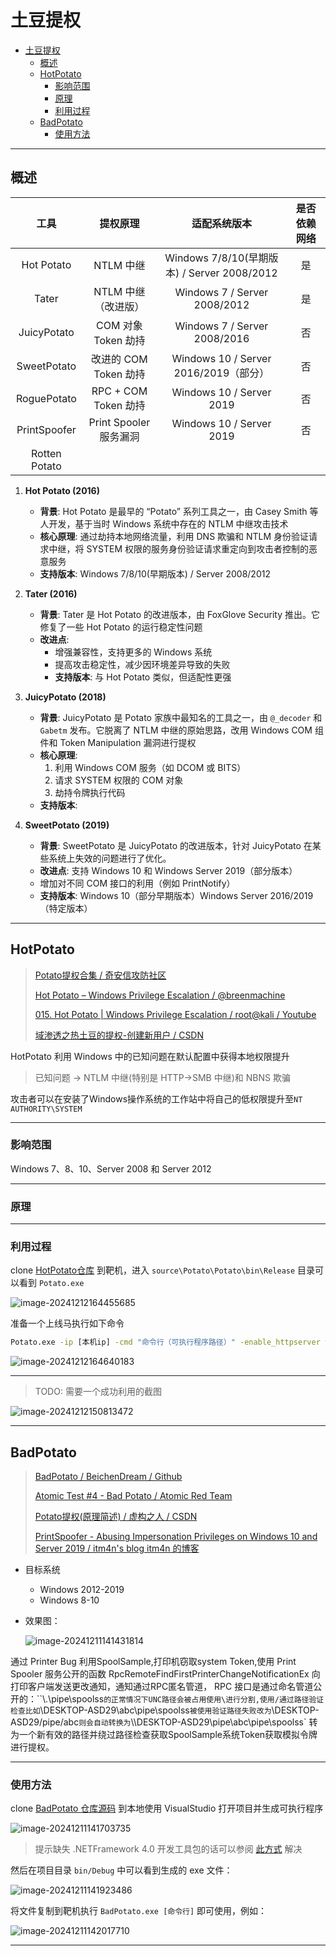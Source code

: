 # 土豆提权

- [土豆提权](#土豆提权)
  - [概述](#概述)
  - [HotPotato](#hotpotato)
    - [影响范围](#影响范围)
    - [原理](#原理)
    - [利用过程](#利用过程)
  - [BadPotato](#badpotato)
    - [使用方法](#使用方法)

---

## 概述

|     工具      |        提权原理        |                适配系统版本                 | 是否依赖网络 |
| :-----------: | :--------------------: | :-----------------------------------------: | :----------: |
|  Hot Potato   |       NTLM 中继        | Windows 7/8/10(早期版本) / Server 2008/2012 |      是      |
|     Tater     |  NTLM 中继（改进版）   |        Windows 7 / Server 2008/2012         |      是      |
|  JuicyPotato  |  COM 对象 Token 劫持   |        Windows 7 / Server 2008/2016         |      否      |
|  SweetPotato  | 改进的 COM Token 劫持  |    Windows 10 / Server 2016/2019（部分）    |      否      |
|  RoguePotato  |  RPC + COM Token 劫持  |          Windows 10 / Server 2019           |      否      |
| PrintSpoofer  | Print Spooler 服务漏洞 |          Windows 10 / Server 2019           |      否      |
| Rotten Potato |                        |                                             |              |

1. **Hot Potato (2016)**

   - **背景**: Hot Potato 是最早的 “Potato” 系列工具之一，由 Casey Smith 等人开发，基于当时 Windows 系统中存在的 NTLM 中继攻击技术
   - **核心原理**: 通过劫持本地网络流量，利用 DNS 欺骗和 NTLM 身份验证请求中继，将 SYSTEM 权限的服务身份验证请求重定向到攻击者控制的恶意服务
   - **支持版本**: Windows 7/8/10(早期版本) / Server 2008/2012

2. **Tater (2016)**

   - **背景**: Tater 是 Hot Potato 的改进版本，由 FoxGlove Security 推出。它修复了一些 Hot Potato 的运行稳定性问题
   - **改进点**: 
     - 增强兼容性，支持更多的 Windows 系统
     - 提高攻击稳定性，减少因环境差异导致的失败
     - **支持版本**: 与 Hot Potato 类似，但适配性更强

3. **JuicyPotato (2018)**

   - **背景**: JuicyPotato 是 Potato 家族中最知名的工具之一，由 `@_decoder` 和 `Gabetm` 发布。它脱离了 NTLM 中继的原始思路，改用 Windows COM 组件和 Token Manipulation 漏洞进行提权
   - **核心原理**:
     1. 利用 Windows COM 服务（如 DCOM 或 BITS）
     2. 请求 SYSTEM 权限的 COM 对象
     3. 劫持令牌执行代码
   - **支持版本**:

4. **SweetPotato (2019)**
   - **背景**: SweetPotato 是 JuicyPotato 的改进版本，针对 JuicyPotato 在某些系统上失效的问题进行了优化。
   - **改进点**: 支持 Windows 10 和 Windows Server 2019（部分版本）
   - 增加对不同 COM 接口的利用（例如 PrintNotify）
   - **支持版本**: Windows 10（部分早期版本）Windows Server 2016/2019（特定版本）


---


## HotPotato

> [Potato提权合集 / 奇安信攻防社区](https://forum.butian.net/share/860)
>
> [Hot Potato – Windows Privilege Escalation / @breenmachine](https://foxglovesecurity.com/2016/01/16/hot-potato/)
>
> [015. Hot Potato | Windows Privilege Escalation / root@kali / Youtube](https://www.youtube.com/watch?v=pOuhpcG87G4)
>
> [域渗透之热土豆的提权-创建新用户 / CSDN](https://blog.csdn.net/weixin_45612728/article/details/123010630)

HotPotato 利用 Windows 中的已知问题在默认配置中获得本地权限提升

> 已知问题 -> NTLM 中继(特别是 HTTP->SMB 中继)和 NBNS 欺骗

攻击者可以在安装了Windows操作系统的工作站中将自己的低权限提升至`NT AUTHORITY\SYSTEM`

---

### 影响范围

Windows 7、8、10、Server 2008 和 Server 2012

---

### 原理



---

### 利用过程

clone [HotPotato仓库](https://github.com/foxglovesec/Potato) 到靶机，进入 `source\Potato\Potato\bin\Release` 目录可以看到 `Potato.exe`

![image-20241212164455685](http://cdn.ayusummer233.top/DailyNotes/202412121644967.png)

准备一个上线马执行如下命令

```cmd
Potato.exe -ip [本机ip] -cmd "命令行（可执行程序路径）" -enable_httpserver true -enable_defender true -enable_spoof true -enable_exhaust true
```

![image-20241212164640183](http://cdn.ayusummer233.top/DailyNotes/202412121646221.png)

---

> TODO: 需要一个成功利用的截图

![image-20241212150813472](http://cdn.ayusummer233.top/DailyNotes/202412121508790.png)



---


## BadPotato

> [BadPotato / BeichenDream / Github ](https://github.com/BeichenDream/BadPotato)
>
> [Atomic Test #4 - Bad Potato / Atomic Red Team](https://www.atomicredteam.io/atomic-red-team/atomics/T1134.001#atomic-test-4---bad-potato)
>
> [Potato提权(原理简述) / 虚构之人 / CSDN](https://blog.csdn.net/qq_18811919/article/details/135290115)
>
> [PrintSpoofer - Abusing Impersonation Privileges on Windows 10 and Server 2019 / itm4n's blog itm4n 的博客](https://itm4n.github.io/printspoofer-abusing-impersonate-privileges/)

- 目标系统
  - Windows 2012-2019
  - Windows 8-10

- 效果图：

  ![image-20241211141431814](http://cdn.ayusummer233.top/DailyNotes/202412111414916.png)

通过 Printer Bug 利用SpoolSample,打印机窃取system Token,使用 Print Spooler 服务公开的函数 RpcRemoteFindFirstPrinterChangeNotificationEx 向打印客户端发送更改通知，通知通过RPC匿名管道， RPC 接口是通过命名管道公开的：``\\.\pipe\spoolss` 的正常情况下UNC路径会被占用使用\进行分割,使用/通过路径验证检查比如 `\\DESKTOP-ASD29\abc\pipe\spoolss` 被使用验证路径失败改为 `\DESKTOP-ASD29/pipe/abc` 则会自动转换为 `\\\DESKTOP-ASD29\pipe\abc\pipe\spoolss` 转为一个新有效的路径并绕过路径检查获取SpoolSample系统Token获取模拟令牌进行提权。

---

### 使用方法

clone [BadPotato 仓库源码](https://github.com/BeichenDream/BadPotato) 到本地使用 VisualStudio 打开项目并生成可执行程序

![image-20241211141703735](http://cdn.ayusummer233.top/DailyNotes/202412111417816.png)

> 提示缺失 .NETFramework 4.0 开发工具包的话可以参阅 [此方式](../../../../Language/CSharp/csharp.md#visual-studio-2022-安装net旧版本net-framework40) 解决

然后在项目目录 `bin/Debug` 中可以看到生成的 exe 文件：

![image-20241211141923486](http://cdn.ayusummer233.top/DailyNotes/202412111419549.png)

将文件复制到靶机执行 `BadPotato.exe [命令行]` 即可使用，例如：

![image-20241211142017710](http://cdn.ayusummer233.top/DailyNotes/202412111420806.png)

---

